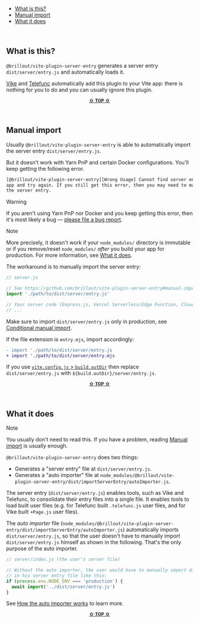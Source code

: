 - [What is this?](#what-is-this)
- [Manual import](#manual-import)
- [What it does](#what-it-does)

&nbsp;


## What is this?

`@brillout/vite-plugin-server-entry` generates a server entry `dist/server/entry.js` and automatically loads it.

[Vike](https://vike.dev) and [Telefunc](https://telefunc.com) automatically add this plugin to your Vite app: there is nothing for you to do and you can usually ignore this plugin.

<p align="center"><sup><a href="#readme"><b>&#8679;</b> <b>TOP</b> <b>&#8679;</b></a></sup></p><br/>


## Manual import

Usually `@brillout/vite-plugin-server-entry` is able to automatically import the server entry `dist/server/entry.js`.

But it doesn't work with Yarn PnP and certain Docker configurations. You'll keep getting the following error.

```bash
[@brillout/vite-plugin-server-entry][Wrong Usage] Cannot find server entry. (Re-)build your
app and try again. If you still get this error, then you may need to manually import
the server entry.
```

> [!WARNING]
> If you aren't using Yarn PnP nor Docker and you keep getting this error, then it's most likely a bug &mdash; [please file a bug report](https://github.com/brillout/vite-plugin-server-entry/issues/new).

> [!NOTE]
> More precisely, it doesn't work if your `node_modules/` directory is immutable or if you remove/reset `node_modules/` *after* you build your app for production. For more information, see [What it does](#what-it-does).

The workaround is to manually import the server entry:

```js
// server.js

// See https://github.com/brillout/vite-plugin-server-entry#manual-import
import './path/to/dist/server/entry.js'

// Your server code (Express.js, Vercel Serverless/Edge Function, Cloudflare Worker, ...)
// ...
```

Make sure to import `dist/server/entry.js` only in production, see [Conditional manual import](https://github.com/brillout/vite-plugin-server-entry/issues/6).

If the file extension is `entry.mjs`, import accordingly:

```diff
- import './path/to/dist/server/entry.js
+ import './path/to/dist/server/entry.mjs
```

If you use [`vite.config.js` > `build.outDir`](https://vitejs.dev/config/build-options.html#build-outdir) then replace `dist/server/entry.js` with `${build.outDir}/server/entry.js`.

<p align="center"><sup><a href="#readme"><b>&#8679;</b> <b>TOP</b> <b>&#8679;</b></a></sup></p><br/>


## What it does

> [!NOTE]
> You usually don't need to read this. If you have a problem, reading [Manual import](#Manual-import) is usually enough.

`@brillout/vite-plugin-server-entry` does two things:
 - Generates a "server entry" file at `dist/server/entry.js`.
 - Generates a "auto importer" file at `node_modules/@brillout/vite-plugin-server-entry/dist/importServerEntry/autoImporter.js`.

The server entry (`dist/server/entry.js`) enables tools, such as Vike and Telefunc, to consolidate their entry files into a single file. It enables tools to load built user files (e.g. for Telefunc built `.telefunc.js` user files, and for Vike built `+Page.js` user files).

The *auto importer* file (`node_modules/@brillout/vite-plugin-server-entry/dist/importServerEntry/autoImporter.js`) automatically imports `dist/server/entry.js`, so that the user doesn't have to manually import `dist/server/entry.js` himself as shown in the following. That's the only purpose of the auto importer.

```js
// server/index.js (the user's server file)

// Without the auto importer, the user would have to manually import dist/server/entry.js
// in his server entry file like this:
if (process.env.NODE_ENV === 'production') {
  await import('../dist/server/entry.js')
}
```

See [How the auto importer works](https://github.com/brillout/vite-plugin-server-entry/issues/4) to learn more.

<p align="center"><sup><a href="#readme"><b>&#8679;</b> <b>TOP</b> <b>&#8679;</b></a></sup></p><br/>
